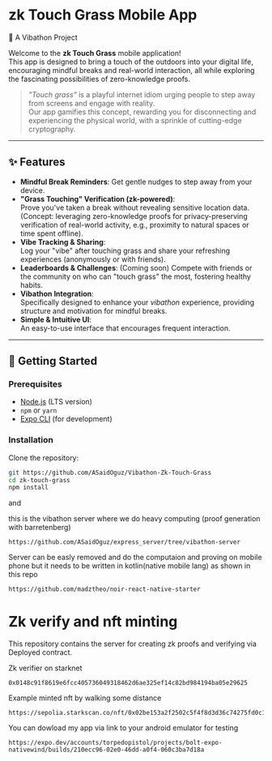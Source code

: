 # zk Touch Grass Mobile App  
🍃 A Vibathon Project

Welcome to the **zk Touch Grass** mobile application!  
This app is designed to bring a touch of the outdoors into your digital life, encouraging mindful breaks and real-world interaction, all while exploring the fascinating possibilities of zero-knowledge proofs.

> _"Touch grass"_ is a playful internet idiom urging people to step away from screens and engage with reality.  
> Our app gamifies this concept, rewarding you for disconnecting and experiencing the physical world, with a sprinkle of cutting-edge cryptography.

---

## ✨ Features

- **Mindful Break Reminders**: Get gentle nudges to step away from your device.
- **"Grass Touching" Verification (zk-powered)**:  
  Prove you've taken a break without revealing sensitive location data.  
  (Concept: leveraging zero-knowledge proofs for privacy-preserving verification of real-world activity, e.g., proximity to natural spaces or time spent offline).
- **Vibe Tracking & Sharing**:  
  Log your "vibe" after touching grass and share your refreshing experiences (anonymously or with friends).
- **Leaderboards & Challenges**:  (Coming soon)
  Compete with friends or the community on who can "touch grass" the most, fostering healthy habits.
- **Vibathon Integration**:  
  Specifically designed to enhance your *vibathon* experience, providing structure and motivation for mindful breaks.
- **Simple & Intuitive UI**:  
  An easy-to-use interface that encourages frequent interaction.

---

## 🚀 Getting Started

### Prerequisites

- [Node.js](https://nodejs.org/) (LTS version)
- `npm` or `yarn`
- [Expo CLI](https://docs.expo.dev/workflow/expo-cli/) (for development)

### Installation

Clone the repository:

```bash
git https://github.com/ASaidOguz/Vibathon-Zk-Touch-Grass
cd zk-touch-grass
npm install
```

and 

this is the vibathon server where we do heavy computing (proof generation with barretenberg)
```
https://github.com/ASaidOguz/express_server/tree/vibathon-server
```

Server can be easly removed and do the computaion and proving on mobile phone but it needs to be written in kotlin(native mobile lang) as shown in this repo 
```
https://github.com/madztheo/noir-react-native-starter
```

# Zk verify and nft minting 

This repository contains the server for creating zk proofs and verifying via Deployed contract. 

Zk verifier on starknet 
```
0x0148c91f8619e6fcc405736049318462d6ae325ef14c82bd984194ba05e29625
```

Example minted nft by walking some distance
```
https://sepolia.starkscan.co/nft/0x02be153a2f2502c5f4f8d3d36c74275fd0c1e03244ce573ec6ab7200df56ac27/4#activity
```

You can dowload my app via link to your android emulator for testing 
```
https://expo.dev/accounts/torpedopistol/projects/bolt-expo-nativewind/builds/210ecc96-02e0-46dd-a0f4-060c3ba7d18a

```

